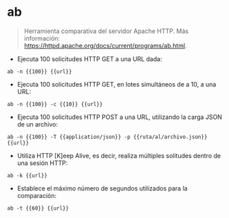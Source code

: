 # ab

> Herramienta comparativa del servidor Apache HTTP.
> Más información: <https://httpd.apache.org/docs/current/programs/ab.html>.

- Ejecuta 100 solicitudes HTTP GET a una URL dada:

`ab -n {{100}} {{url}}`

- Ejecuta 100 solicitudes HTTP GET, en lotes simultáneos de a 10, a una URL:

`ab -n {{100}} -c {{10}} {{url}}`

- Ejecuta 100 solicitudes HTTP POST a una URL, utilizando la carga JSON de un archivo:

`ab -n {{100}} -T {{application/json}} -p {{ruta/al/archivo.json}} {{url}}`

- Utiliza HTTP [K]eep Alive, es decir, realiza múltiples solitudes dentro de una sesión HTTP:

`ab -k {{url}}`

- Establece el máximo número de segundos utilizados para la comparación:

`ab -t {{60}} {{url}}`
